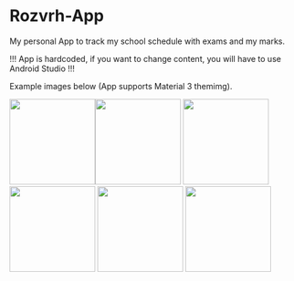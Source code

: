 # Rozvrh-App

My personal App to track my school schedule with exams and my marks.

!!! App is hardcoded, if you want to change content, you will have to use Android Studio !!!

Example images below (App supports Material 3 themimg).

<img src="https://user-images.githubusercontent.com/26904790/211028688-393ea825-02d1-4ed4-9482-80ad05603e00.png" width = "150px"><img src="https://user-images.githubusercontent.com/26904790/211028692-9e261422-b8a6-42af-8bf6-ac7bbce8b290.png" width = "150px">
<img src="https://user-images.githubusercontent.com/26904790/211028694-437a2bf8-f43a-4314-b171-942b57f6761b.png" width = "150px">
<img src="https://user-images.githubusercontent.com/26904790/211028698-34770cc7-5fb5-46dd-8f57-239a5a0ece1d.png" width = "150px">
<img src="https://user-images.githubusercontent.com/26904790/211028700-510f2380-371c-431b-956c-496b2c0ca61b.png" width = "150px">
<img src="https://user-images.githubusercontent.com/26904790/211028701-30dbc67d-fe1a-4948-ac75-1cc7ed4a676a.png" width = "150px">
